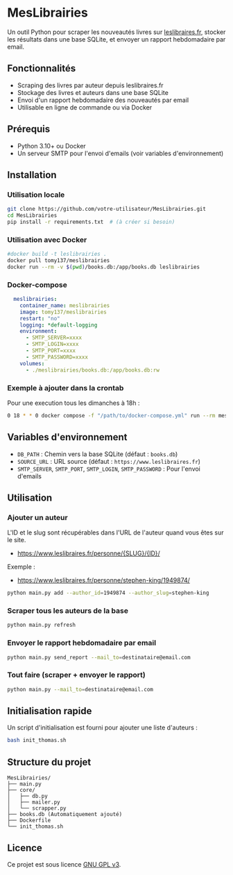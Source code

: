 # MesLibrairies

Un outil Python pour scraper les nouveautés livres sur [leslibraires.fr](https://www.leslibraires.fr), stocker les résultats dans une base SQLite, et envoyer un rapport hebdomadaire par email.

## Fonctionnalités

- Scraping des livres par auteur depuis leslibraires.fr
- Stockage des livres et auteurs dans une base SQLite
- Envoi d'un rapport hebdomadaire des nouveautés par email
- Utilisable en ligne de commande ou via Docker

## Prérequis

- Python 3.10+ ou Docker
- Un serveur SMTP pour l'envoi d'emails (voir variables d'environnement)

## Installation

### Utilisation locale

```bash
git clone https://github.com/votre-utilisateur/MesLibrairies.git
cd MesLibrairies
pip install -r requirements.txt  # (à créer si besoin)
```

### Utilisation avec Docker

```bash
#docker build -t leslibrairies .
docker pull tomy137/meslibrairies
docker run --rm -v $(pwd)/books.db:/app/books.db leslibrairies
```

### Docker-compose 
```yaml
  meslibrairies:
    container_name: meslibrairies
    image: tomy137/meslibrairies
    restart: "no"
    logging: *default-logging
    environment:
      - SMTP_SERVER=xxxx
      - SMTP_LOGIN=xxxx
      - SMTP_PORT=xxxx
      - SMTP_PASSWORD=xxxx
    volumes:
      - ./meslibrairies/books.db:/app/books.db:rw
```

### Exemple à ajouter dans la crontab 
Pour une execution tous les dimanches à 18h :

```bash
0 18 * * 0 docker compose -f "/path/to/docker-compose.yml" run --rm meslibrairies python main.py --mail_to=mon@mail.com
```


## Variables d'environnement

- `DB_PATH` : Chemin vers la base SQLite (défaut : `books.db`)
- `SOURCE_URL` : URL source (défaut : `https://www.leslibraires.fr`)
- `SMTP_SERVER`, `SMTP_PORT`, `SMTP_LOGIN`, `SMTP_PASSWORD` : Pour l'envoi d'emails

## Utilisation

### Ajouter un auteur

L'ID et le slug sont récupérables dans l'URL de l'auteur quand vous êtes sur le site. 

- https://www.leslibraires.fr/personne/{SLUG}/{ID}/

Exemple : 
- https://www.leslibraires.fr/personne/stephen-king/1949874/

```bash
python main.py add --author_id=1949874 --author_slug=stephen-king
```

### Scraper tous les auteurs de la base

```bash
python main.py refresh
```

### Envoyer le rapport hebdomadaire par email

```bash
python main.py send_report --mail_to=destinataire@email.com
```

### Tout faire (scraper + envoyer le rapport)

```bash
python main.py --mail_to=destinataire@email.com
```

## Initialisation rapide

Un script d'initialisation est fourni pour ajouter une liste d'auteurs :

```bash
bash init_thomas.sh
```

## Structure du projet

```
MesLibrairies/
├── main.py
├── core/
│   ├── db.py
│   ├── mailer.py
│   └── scrapper.py
├── books.db (Automatiquement ajouté)
├── Dockerfile
└── init_thomas.sh
```

## Licence

Ce projet est sous licence [GNU GPL v3](LICENSE).